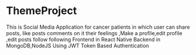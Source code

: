 # ThemeProject
This is Social Media Application for cancer patients in which user can share posts, like posts comments on it  their feelings ,Make a profile,edit profile ,edit posts follow following
Frontend in React Native
Backend in MongoDB,NodeJS
Using JWT Token Based Authentication
